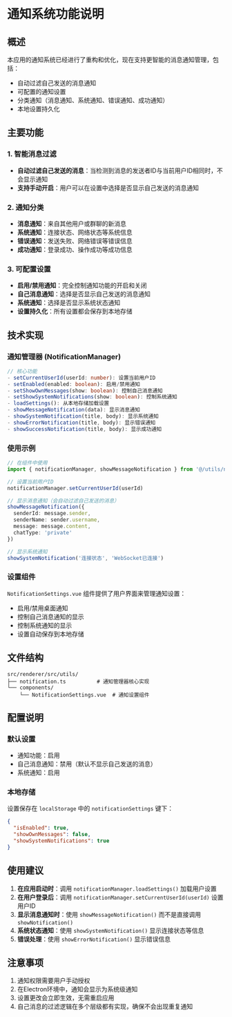 # 通知系统功能说明

## 概述

本应用的通知系统已经进行了重构和优化，现在支持更智能的消息通知管理，包括：

- 自动过滤自己发送的消息通知
- 可配置的通知设置
- 分类通知（消息通知、系统通知、错误通知、成功通知）
- 本地设置持久化

## 主要功能

### 1. 智能消息过滤

- **自动过滤自己发送的消息**：当检测到消息的发送者ID与当前用户ID相同时，不会显示通知
- **支持手动开启**：用户可以在设置中选择是否显示自己发送的消息通知

### 2. 通知分类

- **消息通知**：来自其他用户或群聊的新消息
- **系统通知**：连接状态、网络状态等系统信息
- **错误通知**：发送失败、网络错误等错误信息
- **成功通知**：登录成功、操作成功等成功信息

### 3. 可配置设置

- **启用/禁用通知**：完全控制通知功能的开启和关闭
- **自己消息通知**：选择是否显示自己发送的消息通知
- **系统通知**：选择是否显示系统状态通知
- **设置持久化**：所有设置都会保存到本地存储

## 技术实现

### 通知管理器 (NotificationManager)

```typescript
// 核心功能
- setCurrentUserId(userId: number): 设置当前用户ID
- setEnabled(enabled: boolean): 启用/禁用通知
- setShowOwnMessages(show: boolean): 控制自己消息通知
- setShowSystemNotifications(show: boolean): 控制系统通知
- loadSettings(): 从本地存储加载设置
- showMessageNotification(data): 显示消息通知
- showSystemNotification(title, body): 显示系统通知
- showErrorNotification(title, body): 显示错误通知
- showSuccessNotification(title, body): 显示成功通知
```

### 使用示例

```typescript
// 在组件中使用
import { notificationManager, showMessageNotification } from '@/utils/notification'

// 设置当前用户ID
notificationManager.setCurrentUserId(userId)

// 显示消息通知（会自动过滤自己发送的消息）
showMessageNotification({
  senderId: message.sender,
  senderName: sender.username,
  message: message.content,
  chatType: 'private'
})

// 显示系统通知
showSystemNotification('连接状态', 'WebSocket已连接')
```

### 设置组件

`NotificationSettings.vue` 组件提供了用户界面来管理通知设置：

- 启用/禁用桌面通知
- 控制自己消息通知的显示
- 控制系统通知的显示
- 设置自动保存到本地存储

## 文件结构

```
src/renderer/src/utils/
├── notification.ts          # 通知管理器核心实现
└── components/
    └── NotificationSettings.vue  # 通知设置组件
```

## 配置说明

### 默认设置

- 通知功能：启用
- 自己消息通知：禁用（默认不显示自己发送的消息）
- 系统通知：启用

### 本地存储

设置保存在 `localStorage` 中的 `notificationSettings` 键下：

```json
{
  "isEnabled": true,
  "showOwnMessages": false,
  "showSystemNotifications": true
}
```

## 使用建议

1. **在应用启动时**：调用 `notificationManager.loadSettings()` 加载用户设置
2. **在用户登录后**：调用 `notificationManager.setCurrentUserId(userId)` 设置用户ID
3. **显示消息通知时**：使用 `showMessageNotification()` 而不是直接调用 `showNotification()`
4. **系统状态通知**：使用 `showSystemNotification()` 显示连接状态等信息
5. **错误处理**：使用 `showErrorNotification()` 显示错误信息

## 注意事项

1. 通知权限需要用户手动授权
2. 在Electron环境中，通知会显示为系统级通知
3. 设置更改会立即生效，无需重启应用
4. 自己消息的过滤逻辑在多个层级都有实现，确保不会出现重复通知 